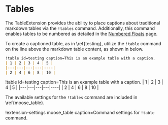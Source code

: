 # Tables

The TableExtension provides the ability to place captions about traditional markdown tables via
the `!tables` command. Additionally, this command enables tables to be numbered as detailed
in the [Numbered Floats](extensions/numbered_floats.md) page.

To create a captioned table, as in \ref{testing}, utilize the `!table` command on the
line above the markdown table content, as shown in below.

```markdown
!table id=testing caption=This is an example table with a caption.
| 1 | 2 | 3 | 4 | 5 |
|---|---|---|---|----|
| 2 | 4 | 6 | 8 | 10 |
```

!table id=testing caption=This is an example table with a caption.
| 1 | 2 | 3 | 4 | 5 |
|---|---|---|---|----|
| 2 | 4 | 6 | 8 | 10 |

The available settings for the `!tables` command are included in \ref{moose_table}.

!extension-settings moose_table caption=Command settings for `!table` command.
